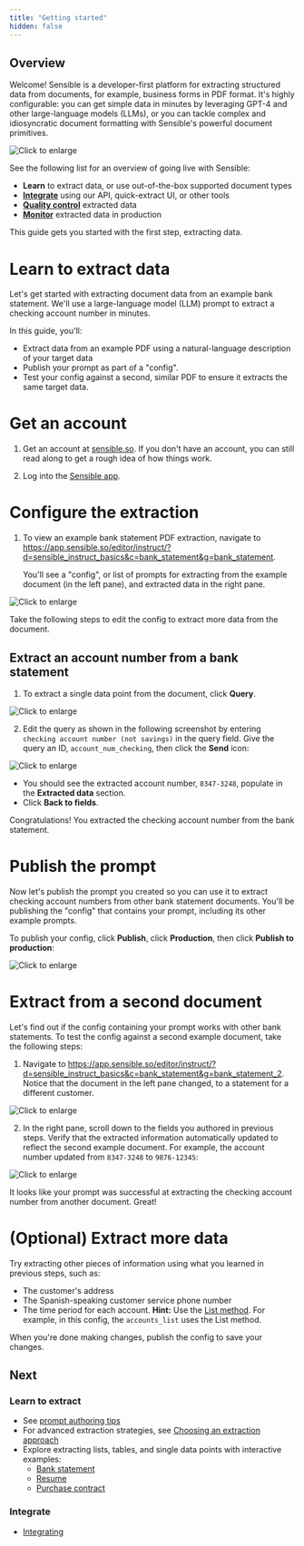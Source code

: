 ```yaml
---
title: "Getting started"
hidden: false
---
```


Overview
---

Welcome! Sensible is a developer-first platform for extracting structured data from documents, for example, business forms in PDF format. It's highly configurable: you can get simple data in minutes by leveraging GPT-4 and other large-language models (LLMs), or you can tackle complex and idiosyncratic document formatting with Sensible's powerful document primitives.



![Click to enlarge](https://raw.githubusercontent.com/sensible-hq/sensible-docs/main/readme-sync/assets/v0/images/final/platform.png)

See the following list for an overview of going live with Sensible:

- **Learn** to extract data, or use out-of-the-box supported document types
- [**Integrate**](doc:integrate) using our API, quick-extract UI, or other tools
- [**Quality control**](doc:validate-extractions) extracted data
-  [**Monitor**](doc:metrics) extracted data in production 

This guide gets you started with the first step, extracting data.

# Learn to extract data

Let's get started with extracting document data from an example bank statement. We'll use a large-language model (LLM) prompt to extract a checking account number in minutes.

 In this guide, you'll:

- Extract data from an example PDF using a natural-language description of your target data 
- Publish your prompt as part of a "config".
- Test your config against a second, similar PDF to ensure it extracts the same target data.

# Get an account

1. Get an account at [sensible.so](https://app.sensible.so/register).  If you don't have an account, you can still read along to get a rough idea of how things work.

2. Log into the [Sensible app](https://app.sensible.so/signin/).

# Configure the extraction

1. To view an example bank statement PDF extraction, navigate to <https://app.sensible.so/editor/instruct/?d=sensible_instruct_basics&c=bank_statement&g=bank_statement>. 

   You'll see a "config", or list of prompts for extracting from the example document (in the left pane), and extracted data in the right pane.

![Click to enlarge](https://raw.githubusercontent.com/sensible-hq/sensible-docs/main/readme-sync/assets/v0/images/final/quickstart_instruct_1.png)

Take the following steps to edit the config to extract more data from the document.

## Extract an account number from a bank statement

1. To extract a single data point from the document, click **Query**.

![Click to enlarge](https://raw.githubusercontent.com/sensible-hq/sensible-docs/main/readme-sync/assets/v0/images/final/quickstart_instruct_2.png)

2. Edit the query as shown in the following screenshot by entering `checking account number (not savings)` in the query field. Give the query an ID, `account_num_checking`, then click the **Send** icon:

![Click to enlarge](https://raw.githubusercontent.com/sensible-hq/sensible-docs/main/readme-sync/assets/v0/images/final/quickstart_instruct_3.png)

- You should see the extracted account number, `8347-3248`, populate in the **Extracted data** section.
- Click **Back to fields**.

Congratulations! You extracted the checking account number from the bank statement.

# Publish the prompt

Now let's publish the prompt you created so you can use it to extract checking account numbers from other bank statement documents. You'll be publishing the "config" that contains your prompt, including its other example prompts.

To publish your config, click **Publish**, click **Production**, then click **Publish to production**:

![Click to enlarge](https://raw.githubusercontent.com/sensible-hq/sensible-docs/main/readme-sync/assets/v0/images/final/quickstart_instruct_10.png)

# Extract from a second document

Let's find out if the config containing your prompt works with other bank statements. To test the config against a second example document, take the following steps:

1. Navigate to <https://app.sensible.so/editor/instruct/?d=sensible_instruct_basics&c=bank_statement&g=bank_statement_2>. Notice that the document in the left pane changed, to a statement for a different customer.

![Click to enlarge](https://raw.githubusercontent.com/sensible-hq/sensible-docs/main/readme-sync/assets/v0/images/final/quickstart_instruct_8.png)

2. In the right pane, scroll down to the fields you authored in previous steps. Verify that the extracted information automatically updated to reflect the second example document. For example, the account number updated from `8347-3248` to `9876-12345`: 

![Click to enlarge](https://raw.githubusercontent.com/sensible-hq/sensible-docs/main/readme-sync/assets/v0/images/final/quickstart_instruct_9.png)

It looks like your prompt was successful at extracting the checking account number from another document. Great! 

# (Optional) Extract more data

Try extracting other pieces of information using what you learned in previous steps, such as:

- The customer's address
- The Spanish-speaking customer service phone number
- The time period for each account. **Hint:** Use the [List method](doc:list). For example, in this config, the `accounts_list` uses the List method.

When you're done making changes, publish the config to save your changes.

## Next

### Learn to extract

- See [prompt authoring tips](doc:instruct)
- For advanced extraction strategies, see [Choosing an extraction approach](doc:author)
- Explore extracting lists, tables, and single data points with interactive examples: 
  - [Bank statement](https://app.sensible.so/editor/instruct/?d=sensible_instruct_basics&c=bank_statement&g=bank_statement)
  - [Resume](https://app.sensible.so/editor/instruct/?d=sensible_instruct_basics&c=resume&g=resume&v=)
  - [Purchase contract](https://app.sensible.so/editor/instruct/?d=sensible_instruct_basics&c=contract&g=contract&v=)

### Integrate

- [Integrating](doc:integrate)



